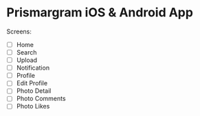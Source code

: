 # Prismargram iOS & Android App

Screens:
- [ ] Home
- [ ] Search
- [ ] Upload
- [ ] Notification
- [ ] Profile
- [ ] Edit Profile
- [ ] Photo Detail
- [ ] Photo Comments
- [ ] Photo Likes